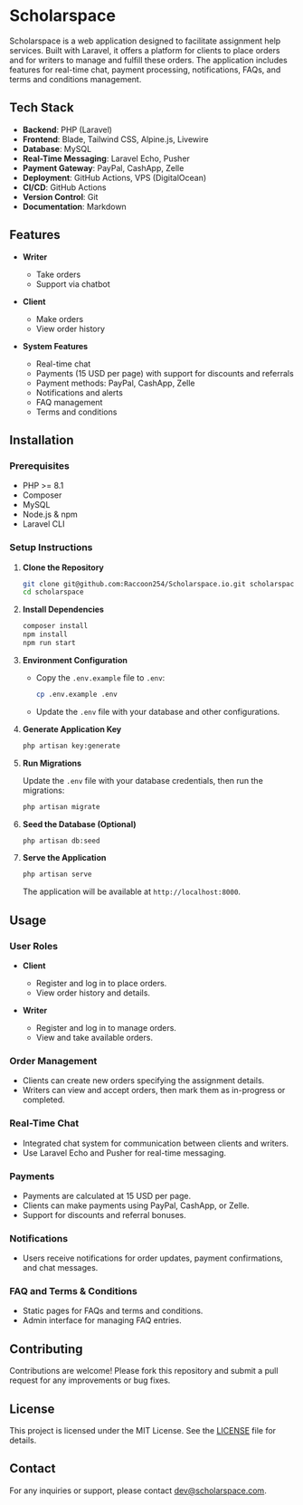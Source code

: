# Scholarspace

Scholarspace is a web application designed to facilitate assignment help services. Built with Laravel, it offers a platform for clients to place orders and for writers to manage and fulfill these orders. The application includes features for real-time chat, payment processing, notifications, FAQs, and terms and conditions management.

## Tech Stack
- **Backend**: PHP (Laravel)
- **Frontend**: Blade, Tailwind CSS, Alpine.js, Livewire
- **Database**: MySQL
- **Real-Time Messaging**: Laravel Echo, Pusher
- **Payment Gateway**: PayPal, CashApp, Zelle
- **Deployment**: GitHub Actions, VPS (DigitalOcean)
- **CI/CD**: GitHub Actions
- **Version Control**: Git
- **Documentation**: Markdown

## Features

- **Writer**
    - Take orders
    - Support via chatbot

- **Client**
    - Make orders
    - View order history

- **System Features**
    - Real-time chat
    - Payments (15 USD per page) with support for discounts and referrals
    - Payment methods: PayPal, CashApp, Zelle
    - Notifications and alerts
    - FAQ management
    - Terms and conditions

## Installation

### Prerequisites

- PHP >= 8.1
- Composer
- MySQL
- Node.js & npm
- Laravel CLI

### Setup Instructions

1. **Clone the Repository**

   ```sh
   git clone git@github.com:Raccoon254/Scholarspace.io.git scholarspace
   cd scholarspace
   ```

2. **Install Dependencies**

   ```sh
   composer install
   npm install
   npm run start
   ```

3. **Environment Configuration**

    - Copy the `.env.example` file to `.env`:

      ```sh
      cp .env.example .env
      ```

    - Update the `.env` file with your database and other configurations.

4. **Generate Application Key**

   ```sh
   php artisan key:generate
   ```

5. **Run Migrations**

    Update the `.env` file with your database credentials, then run the migrations:

   ```sh
   php artisan migrate
   ```

6. **Seed the Database (Optional)**

   ```sh
   php artisan db:seed
   ```

7. **Serve the Application**

   ```sh
   php artisan serve
   ```

   The application will be available at `http://localhost:8000`.

## Usage

### User Roles

- **Client**
    - Register and log in to place orders.
    - View order history and details.

- **Writer**
    - Register and log in to manage orders.
    - View and take available orders.

### Order Management

- Clients can create new orders specifying the assignment details.
- Writers can view and accept orders, then mark them as in-progress or completed.

### Real-Time Chat

- Integrated chat system for communication between clients and writers.
- Use Laravel Echo and Pusher for real-time messaging.

### Payments

- Payments are calculated at 15 USD per page.
- Clients can make payments using PayPal, CashApp, or Zelle.
- Support for discounts and referral bonuses.

### Notifications

- Users receive notifications for order updates, payment confirmations, and chat messages.

### FAQ and Terms & Conditions

- Static pages for FAQs and terms and conditions.
- Admin interface for managing FAQ entries.

## Contributing

Contributions are welcome! Please fork this repository and submit a pull request for any improvements or bug fixes.

## License

This project is licensed under the MIT License. See the [LICENSE](LICENSE) file for details.

## Contact

For any inquiries or support, please contact [dev@scholarspace.com](mailto:tomsteve187@gmail.com).

